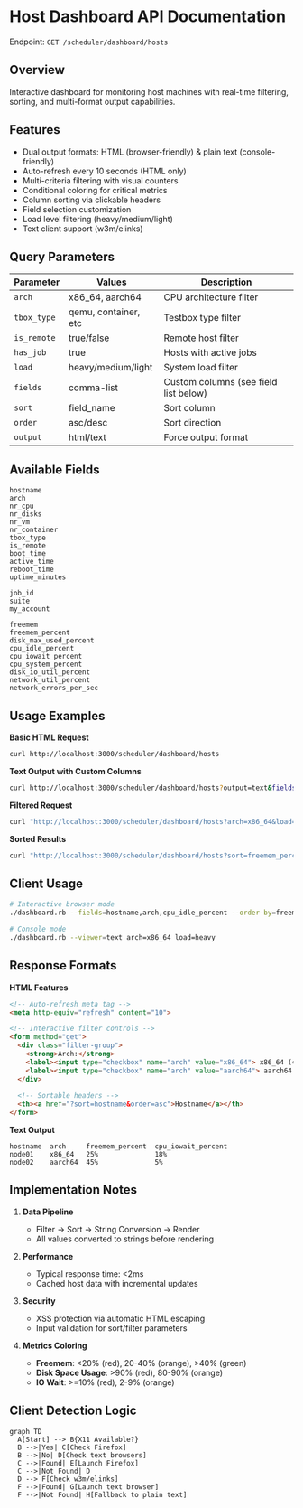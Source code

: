 # Host Dashboard API Documentation

Endpoint: `GET /scheduler/dashboard/hosts`

## Overview
Interactive dashboard for monitoring host machines with real-time filtering, sorting, and multi-format output capabilities.

## Features
- Dual output formats: HTML (browser-friendly) & plain text (console-friendly)
- Auto-refresh every 10 seconds (HTML only)
- Multi-criteria filtering with visual counters
- Conditional coloring for critical metrics
- Column sorting via clickable headers
- Field selection customization
- Load level filtering (heavy/medium/light)
- Text client support (w3m/elinks)

## Query Parameters

| Parameter   | Values                     | Description                     |
|-------------|----------------------------|---------------------------------|
| `arch`      | x86_64, aarch64            | CPU architecture filter         |
| `tbox_type` | qemu, container, etc       | Testbox type filter             |
| `is_remote` | true/false                 | Remote host filter              |
| `has_job`   | true                       | Hosts with active jobs          |
| `load`      | heavy/medium/light         | System load filter              |
| `fields`    | comma-list                 | Custom columns (see field list below) |
| `sort`      | field_name                 | Sort column                     |
| `order`     | asc/desc                   | Sort direction                  |
| `output`    | html/text                  | Force output format             |

## Available Fields
```plaintext
hostname
arch
nr_cpu
nr_disks
nr_vm
nr_container
tbox_type
is_remote
boot_time
active_time
reboot_time
uptime_minutes

job_id
suite
my_account

freemem
freemem_percent
disk_max_used_percent
cpu_idle_percent
cpu_iowait_percent
cpu_system_percent
disk_io_util_percent
network_util_percent
network_errors_per_sec
```

## Usage Examples

**Basic HTML Request**
```bash
curl http://localhost:3000/scheduler/dashboard/hosts
```

**Text Output with Custom Columns**
```bash
curl http://localhost:3000/scheduler/dashboard/hosts?output=text&fields=hostname,arch,load
```

**Filtered Request**
```bash
curl "http://localhost:3000/scheduler/dashboard/hosts?arch=x86_64&load=heavy&has_job=true"
```

**Sorted Results**
```bash
curl "http://localhost:3000/scheduler/dashboard/hosts?sort=freemem_percent&order=desc"
```

## Client Usage
```bash
# Interactive browser mode
./dashboard.rb --fields=hostname,arch,cpu_idle_percent --order-by=freemem_percent:desc

# Console mode
./dashboard.rb --viewer=text arch=x86_64 load=heavy
```

## Response Formats

**HTML Features**
```html
<!-- Auto-refresh meta tag -->
<meta http-equiv="refresh" content="10">

<!-- Interactive filter controls -->
<form method="get">
  <div class="filter-group">
    <strong>Arch:</strong>
    <label><input type="checkbox" name="arch" value="x86_64"> x86_64 (42)</label>
    <label><input type="checkbox" name="arch" value="aarch64"> aarch64 (15)</label>
  </div>
  
  <!-- Sortable headers -->
  <th><a href="?sort=hostname&order=asc">Hostname</a></th>
</form>
```

**Text Output**
```plaintext
hostname  arch     freemem_percent  cpu_iowait_percent
node01    x86_64   25%              18%
node02    aarch64  45%              5% 
```

## Implementation Notes
1. **Data Pipeline**
   - Filter → Sort → String Conversion → Render
   - All values converted to strings before rendering

2. **Performance**
   - Typical response time: <2ms
   - Cached host data with incremental updates

3. **Security**
   - XSS protection via automatic HTML escaping
   - Input validation for sort/filter parameters

4. **Metrics Coloring**
   - **Freemem**: <20% (red), 20-40% (orange), >40% (green)
   - **Disk Space Usage**: >90% (red), 80-90% (orange)
   - **IO Wait**: >=10% (red), 2-9% (orange)

## Client Detection Logic
```mermaid
graph TD
  A[Start] --> B{X11 Available?}
  B -->|Yes| C[Check Firefox]
  B -->|No| D[Check text browsers]
  C -->|Found| E[Launch Firefox]
  C -->|Not Found| D
  D --> F[Check w3m/elinks]
  F -->|Found| G[Launch text browser]
  F -->|Not Found| H[Fallback to plain text]
```
